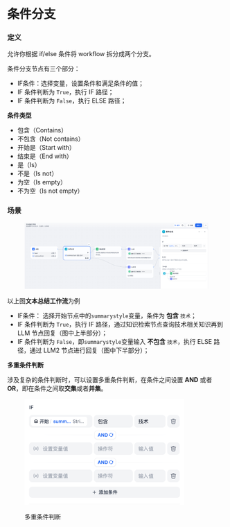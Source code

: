 # 条件分支

### 定义

允许你根据 if/else 条件将 workflow 拆分成两个分支。

条件分支节点有三个部分：

* IF条件：选择变量，设置条件和满足条件的值；
* IF 条件判断为 `True`，执行 IF 路径；
* IF 条件判断为 `False`，执行 ELSE 路径；

**条件类型**

* 包含（Contains）
* 不包含（Not contains）
* 开始是（Start with）
* 结束是（End with）
* 是（Is）
* 不是（Is not）
* 为空（Is empty）
* 不为空（Is not empty）

### 场景

<figure><img src="../../../.gitbook/assets/image.png" alt=""><figcaption></figcaption></figure>

以上图**文本总结工作流**为例

* IF条件： 选择开始节点中的`summarystyle`变量，条件为 **包含**  `技术`；
* IF 条件判断为 `True`，执行 IF 路径，通过知识检索节点查询技术相关知识再到 LLM 节点回复（图中上半部分）；
* IF 条件判断为 `False`，即`summarystyle`变量输入 **不包含**  `技术`，执行 ELSE 路径，通过 LLM2 节点进行回复（图中下半部分）；

**多重条件判断**

涉及复杂的条件判断时，可以设置多重条件判断，在条件之间设置 **AND** 或者 **OR**，即在条件之间取**交集**或者**并集**。

<figure><img src="../../../.gitbook/assets/image (1).png" alt="" width="369"><figcaption><p>多重条件判断</p></figcaption></figure>
